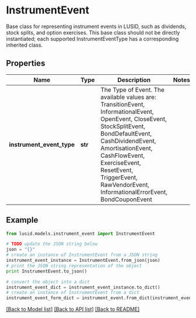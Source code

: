 # InstrumentEvent

Base class for representing instrument events in LUSID, such as dividends, stock splits, and option exercises.  This base class should not be directly instantiated; each supported InstrumentEventType has a corresponding inherited class.

## Properties
Name | Type | Description | Notes
------------ | ------------- | ------------- | -------------
**instrument_event_type** | **str** | The Type of Event. The available values are: TransitionEvent, InformationalEvent, OpenEvent, CloseEvent, StockSplitEvent, BondDefaultEvent, CashDividendEvent, AmortisationEvent, CashFlowEvent, ExerciseEvent, ResetEvent, TriggerEvent, RawVendorEvent, InformationalErrorEvent, BondCouponEvent | 

## Example

```python
from lusid.models.instrument_event import InstrumentEvent

# TODO update the JSON string below
json = "{}"
# create an instance of InstrumentEvent from a JSON string
instrument_event_instance = InstrumentEvent.from_json(json)
# print the JSON string representation of the object
print InstrumentEvent.to_json()

# convert the object into a dict
instrument_event_dict = instrument_event_instance.to_dict()
# create an instance of InstrumentEvent from a dict
instrument_event_form_dict = instrument_event.from_dict(instrument_event_dict)
```
[[Back to Model list]](../README.md#documentation-for-models) [[Back to API list]](../README.md#documentation-for-api-endpoints) [[Back to README]](../README.md)


